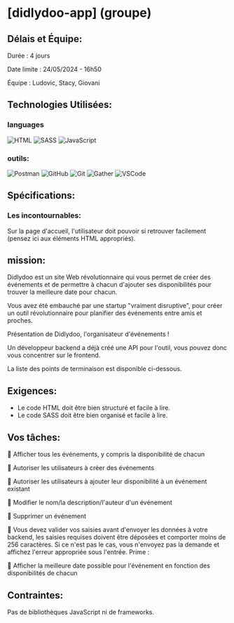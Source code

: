 # [didlydoo-app] (groupe)

## Délais et Équipe: 
Durée : 4 jours

Date limite : 24/05/2024 - 16h50

Équipe : Ludovic, Stacy, Giovani

## Technologies Utilisées:
### languages
![HTML](https://img.shields.io/badge/HTML5-E34F26?style=for-the-badge&logo=html5&logoColor=white)
![SASS](https://img.shields.io/badge/Sass-CC6699?style=for-the-badge&logo=sass&logoColor=white)
![JavaScript](https://img.shields.io/badge/JavaScript-323330?style=for-the-badge&logo=javascript&logoColor=F7DF1E)

### outils:
![Postman](https://img.shields.io/badge/Postman-orange)
![GitHub](https://img.shields.io/badge/GitHub-100000?style=for-the-badge&logo=github&logoColor=white)
![Git](https://img.shields.io/badge/GIT-E44C30?style=for-the-badge&logo=git&logoColor=white)
![Gather](https://img.shields.io/badge/Gather-gather?style=for-the-badge&logo=Gather&logoColor=blue&labelColor=8F03FD&color=8F03FD&cacheSeconds=3000)
![VSCode](https://img.shields.io/badge/Visual-Studio-Code?style=for-the-badge&logo=Visual%20Studio%20Code&labelColor=blue&color=blue)

## Spécifications:
### Les incontournables:
Sur la page d'accueil, l'utilisateur doit pouvoir si retrouver facilement (pensez ici aux éléments HTML appropriés).

## mission:
Didlydoo est un site Web révolutionnaire qui vous permet de créer des événements et de permettre à chacun d'ajouter ses disponibilités pour trouver la meilleure date pour chacun.

Vous avez été embauché par une startup "vraiment disruptive", pour créer un outil révolutionnaire pour planifier des événements entre amis et proches. 

Présentation de Didlydoo, l'organisateur d'événements !

Un développeur backend a déjà créé une API pour l'outil, vous pouvez donc vous concentrer sur le frontend. 

La liste des points de terminaison est disponible ci-dessous.

## Exigences:
- Le code HTML doit être bien structuré et facile à lire.
- Le code SASS doit être bien organisé et facile à lire.

## Vos tâches:

🌱 Afficher tous les événements, y compris la disponibilité de chacun

🌱 Autoriser les utilisateurs à créer des événements

🌱 Autoriser les utilisateurs à ajouter leur disponibilité à un événement existant

🌱 Modifier le nom/la description/l'auteur d'un événement

🌱 Supprimer un événement

🌱 Vous devez valider vos saisies avant d'envoyer les données à votre backend, les saisies requises doivent être déposées et comporter moins de 256 caractères. Si ce n'est pas le cas, vous n'envoyez pas la demande et affichez l'erreur appropriée sous l'entrée.
Prime :

🌼 Afficher la meilleure date possible pour l'événement en fonction des disponibilités de chacun

## Contraintes:
Pas de bibliothèques JavaScript ni de frameworks.